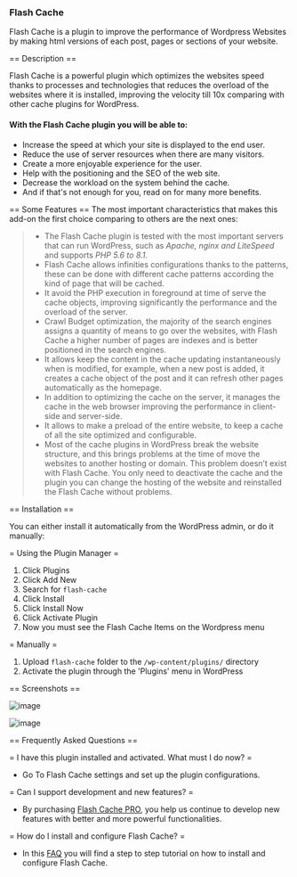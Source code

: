 ### Flash Cache 

Flash Cache is a plugin to improve the performance of Wordpress Websites by making html versions of each post, pages or sections of your website.

== Description ==

Flash Cache is a powerful plugin which optimizes the websites speed thanks to processes and technologies that reduces the overload of the websites where it is installed, improving the velocity till 10x comparing with other cache plugins for WordPress.

#### With the Flash Cache plugin you will be able to:

* Increase the speed at which your site is displayed to the end user.
* Reduce the use of server resources when there are many visitors.
* Create a more enjoyable experience for the user.
* Help with the positioning and the SEO of the web site.
* Decrease the workload on the system behind the cache.
* And if that's not enough for you, read on for many more benefits.

== Some Features ==
The most important characteristics that makes this add-on the first choice comparing to others are the next ones:

> * The Flash Cache plugin is tested with the most important servers that can run WordPress, such as *Apache, nginx and LiteSpeed* and supports *PHP 5.6 to 8.1.*
> * Flash Cache allows infinities configurations thanks to the patterns, these can be done with different cache patterns according the kind of page that will be cached.
> * It avoid the PHP execution in foreground at time of serve the cache objects, improving significantly the performance and the overload of the server.
> * Crawl Budget optimization, the majority of the search engines assigns a quantity of means to go over the websites, with Flash Cache a higher number of pages are indexes and is better positioned in the search engines.
> * It allows keep the content in the cache updating instantaneously when is modified, for example, when a new post is added, it creates a cache object of the post and it can refresh other pages automatically as the homepage.
> * In addition to optimizing the cache on the server, it manages the cache in the web browser improving the performance in client-side and server-side.
> * It allows to make a preload of the entire website, to keep a cache of all the site optimized and configurable.
> * Most of the cache plugins in WordPress break the website structure, and this brings problems at the time of move the websites to another hosting or domain.  This problem doesn’t exist with Flash Cache. You only need to deactivate the cache and the plugin you can change the hosting of the website and reinstalled the Flash Cache without problems.

== Installation ==

You can either install it automatically from the WordPress admin, or do it manually:

= Using the Plugin Manager =

1. Click Plugins
2. Click Add New
3. Search for `flash-cache`
4. Click Install
5. Click Install Now
6. Click Activate Plugin
7. Now you must see the Flash Cache Items on the Wordpress menu

= Manually =

1. Upload `flash-cache` folder to the `/wp-content/plugins/` directory
2. Activate the plugin through the 'Plugins' menu in WordPress


== Screenshots ==

![image](https://user-images.githubusercontent.com/3663229/210109406-bf4cd24d-b91c-4953-a569-bbb8701238cf.png)

![image](https://user-images.githubusercontent.com/3663229/210109864-3a15a1b6-7cb4-462f-8f43-fb4ca2084561.png)


== Frequently Asked Questions ==

= I have this plugin installed and activated. What must I do now? =

* Go To Flash Cache settings and set up the plugin configurations. 

= Can I support development and new features? =

* By purchasing [Flash Cache PRO](https://etruel.com/downloads/flash-cache-pro/), you help us continue to develop new features with better and more powerful functionalities.

= How do I install and configure Flash Cache? =

* In this [FAQ](https://etruel.com/question/how-to-install-and-setup-flash-cache/) you will find a step to step tutorial on how to install and configure Flash Cache.



